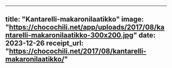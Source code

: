 
---
title: "Kantarelli-makaronilaatikko"
image: "https://chocochili.net/app/uploads/2017/08/kantarelli-makaronilaatikko-300x200.jpg"
date: 2023-12-26
receipt_url: "https://chocochili.net/2017/08/kantarelli-makaronilaatikko/"
---
